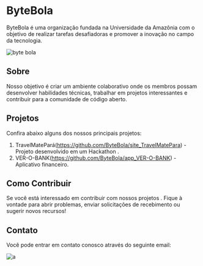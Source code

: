 # ByteBola

ByteBola é uma organização fundada na Universidade da Amazônia com o objetivo de realizar tarefas desafiadoras e promover a inovação no campo da tecnologia.

![byte bola](https://github.com/ByteBola/.github/assets/100390250/cb0bd013-85c0-46cc-a6cd-e30180e6f87b)


## Sobre

Nosso objetivo é criar um ambiente colaborativo onde os membros possam desenvolver habilidades técnicas, trabalhar em projetos interessantes e contribuir para a comunidade de código aberto.

## Projetos

Confira abaixo alguns dos nossos principais projetos:

1. TravelMatePará(https://github.com/ByteBola/site_TravelMatePara) - Projeto desenvolvido em um Hackathon .
2. VER-O-BANK(https://github.com/ByteBola/app_VER-O-BANK) - Aplicativo financeiro.

## Como Contribuir

Se você está interessado em contribuir com nossos projetos . Fique à vontade para abrir problemas, enviar solicitações de recebimento ou sugerir novos recursos!

## Contato

Você pode entrar em contato conosco através do seguinte email: 

![a](https://github.com/ByteBola/.github/assets/100390250/dcade393-5820-4201-87a5-2b964d5f055b)


